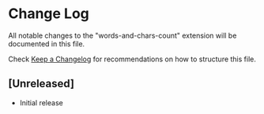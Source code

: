 # Change Log

All notable changes to the "words-and-chars-count" extension will be documented in this file.

Check [Keep a Changelog](http://keepachangelog.com/) for recommendations on how to structure this file.

## [Unreleased]

- Initial release